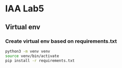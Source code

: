 # IAA Lab5

## Virtual env 

### Create virtual env based on requirements.txt

```bash
python3 -m venv venv
source venv/bin/activate
pip install -r requirements.txt
```
